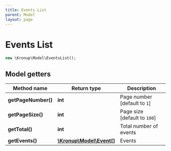 ```yaml
---
title: Events List
parent: Model
layout: page
---
```


# Events List

```php
new \Kronup\Model\EventsList();
```

## Model getters

Method name | Return type | Description
------------ | ------------- | -------------
**getPageNumber()** | **int** | Page number   [default to `1`]
**getPageSize()** | **int** | Page size   [default to `100`]
**getTotal()** | **int** | Total number of events
**getEvents()** | [**\Kronup\Model\Event[]**](../Event) | Events

